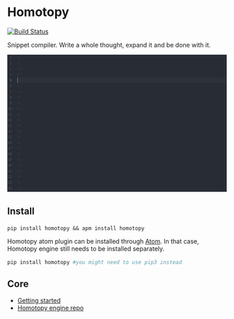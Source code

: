 # Homotopy

[![Build Status](https://travis-ci.org/Ahhhhmed/homotopy-atom.svg?branch=master)](https://travis-ci.org/Ahhhhmed/homotopy-atom)

Snippet compiler. Write a whole thought, expand it and be done with it.

![screenshot](https://raw.githubusercontent.com/Ahhhhmed/homotopy-atom/master/screenshot.gif)

## Install

```
pip install homotopy && apm install homotopy
```

Homotopy atom plugin can be installed through
[Atom](https://flight-manual.atom.io/using-atom/sections/atom-packages/).
In that case, Homotopy engine still needs to be installed separately.

``` bash
pip install homotopy #you might need to use pip3 instead
```


## Core

* [Getting started](http://homotopy.readthedocs.io/en/latest/getting_started.html)
* [Homotopy engine repo](https://github.com/Ahhhhmed/homotopy)
